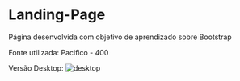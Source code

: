 # Landing-Page

Página desenvolvida com objetivo de aprendizado sobre Bootstrap

Fonte utilizada: Pacifico - 400

Versão Desktop:
![desktop](https://user-images.githubusercontent.com/93101033/152265842-f9958e28-4c0d-4592-a7b5-10b4eb14aadf.png)
